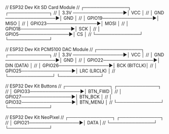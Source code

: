 // ESP32 Dev Kit                   SD Card Module
// ┌──────────────┐                ┌─────────────┐
// │        3.3V  ────────────────▶│ VCC         │
// │         GND  ────────────────▶│ GND         │
// │        GPIO19────────────────▶│ MISO        │
// │        GPIO23────────────────▶│ MOSI        │
// │        GPIO18────────────────▶│ SCK         │
// │         GPIO5────────────────▶│ CS          │
// └──────────────┘                └─────────────┘

// ESP32 Dev Kit                   PCM5100 DAC Module
// ┌──────────────┐                ┌─────────────┐
// │        3.3V  ────────────────▶│ VCC         │
// │         GND  ────────────────▶│ GND         │
// │        GPIO22────────────────▶│ DIN (DATA)  │
// │        GPIO26────────────────▶│ BCK (BITCLK)│
// │        GPIO25────────────────▶│ LRC (LRCLK) │
// └──────────────┘                └─────────────┘

// ESP32 Dev Kit                   Buttons
// ┌──────────────┐                ┌─────────────┐
// │        GPIO33────────────────▶│ BTN_FWD     │
// │        GPIO27────────────────▶│ BTN_BCK     │
// │        GPIO32────────────────▶│ BTN_MENU    │
// └──────────────┘                └─────────────┘

// ESP32 Dev Kit                   NeoPixel
// ┌──────────────┐                ┌─────────────┐
// │        GPIO21────────────────▶│ DATA        |
// └──────────────┘                └─────────────┘